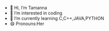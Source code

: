 - 👋 Hi, I’m Tamanna
- 👀 I’m interested in coding
- 🌱 I’m currently learning C,C++,JAVA,PYTHON
- 😄 Pronouns:Her


<!---
tamanna1321/tamanna1321 is a ✨ special ✨ repository because its `README.md` (this file) appears on your GitHub profile.
You can click the Preview link to take a look at your changes.
--->
